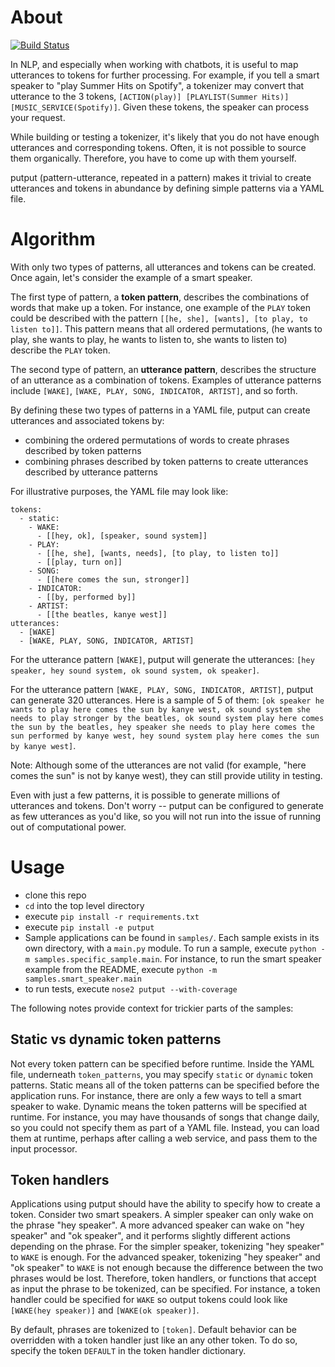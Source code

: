 # About
[![Build Status](https://travis-ci.org/michaelperel/putput.svg?branch=master)](https://travis-ci.org/michaelperel/putput)

In NLP, and especially when working with chatbots, it is useful to map utterances to tokens for further processing. For example, if you tell a smart speaker to "play Summer Hits on Spotify", a tokenizer may convert that utterance to the 3 tokens, ```[ACTION(play)] [PLAYLIST(Summer Hits)] [MUSIC_SERVICE(Spotify)]```. Given these tokens, the speaker can process your request.

While building or testing a tokenizer, it's likely that you do not have enough utterances and corresponding tokens. Often, it is not possible to source them organically. Therefore, you have to come up with them yourself.

putput (pattern-utterance, repeated in a pattern) makes it trivial to create utterances and tokens in abundance by defining simple patterns via a YAML file.

# Algorithm
With only two types of patterns, all utterances and tokens can be created. Once again, let's consider the example of a smart speaker.

The first type of pattern, a **token pattern**, describes the combinations of words that make up a token. For instance, one example of the ```PLAY``` token could be described with the pattern ```[[he, she], [wants], [to play, to listen to]]```. This pattern means that all ordered permutations, (he wants to play, she wants to play, he wants to listen to, she wants to listen to) describe the ```PLAY``` token.

The second type of pattern, an **utterance pattern**, describes the structure of an utterance as a combination of tokens. Examples of utterance patterns include ```[WAKE]```, ```[WAKE, PLAY, SONG, INDICATOR, ARTIST]```, and so forth.


By defining these two types of patterns in a YAML file, putput can create utterances and associated tokens by:
* combining the ordered permutations of words to create phrases described by token patterns
* combining phrases described by token patterns to create utterances described by utterance patterns

For illustrative purposes, the YAML file may look like:
```
tokens:
  - static:
    - WAKE:
      - [[hey, ok], [speaker, sound system]]
    - PLAY:
      - [[he, she], [wants, needs], [to play, to listen to]]
      - [[play, turn on]]
    - SONG:
      - [[here comes the sun, stronger]]
    - INDICATOR:
      - [[by, performed by]]
    - ARTIST:
      - [[the beatles, kanye west]]
utterances:
  - [WAKE]
  - [WAKE, PLAY, SONG, INDICATOR, ARTIST]
```

For the utterance pattern ```[WAKE]```, putput will generate the utterances:
```[hey speaker, hey sound system, ok sound system, ok speaker]```.

For the utterance pattern ```[WAKE, PLAY, SONG, INDICATOR, ARTIST]```, putput can generate 320 utterances. Here is a sample of 5 of them:
```[ok speaker he wants to play here comes the sun by kanye west, ok sound system she needs to play stronger by the beatles, ok sound system play here comes the sun by the beatles, hey speaker she needs to play here comes the sun performed by kanye west, hey sound system play here comes the sun by kanye west]```.

Note: Although some of the utterances are not valid (for example, "here comes the sun" is not by kanye west), they can still provide utility in testing.

Even with just a few patterns, it is possible to generate millions of utterances and tokens. Don't worry -- putput can be configured to generate as few utterances as you'd like, so you will not run into the issue of running out of computational power.

# Usage
* clone this repo
* ```cd``` into the top level directory
* execute ```pip install -r requirements.txt```
* execute ```pip install -e putput```
* Sample applications can be found in ```samples/```. Each sample exists in its own directory, with a ```main.py``` module. To run a sample, execute ```python -m samples.specific_sample.main```. For instance, to run the smart speaker example from the README, execute ```python -m samples.smart_speaker.main```
* to run tests, execute ```nose2 putput --with-coverage```

The following notes provide context for trickier parts of the samples:

## Static vs dynamic token patterns
Not every token pattern can be specified before runtime. Inside the YAML file, underneath ```token_patterns```, you may specify ```static``` or ```dynamic``` token patterns. Static means all of the token patterns can be specified before the application runs. For instance, there are only a few ways to tell a smart speaker to wake. Dynamic means the token patterns will be specified at runtime. For instance, you may have thousands of songs that change daily, so you could not specify them as part of a YAML file. Instead, you can load them at runtime, perhaps after calling a web service, and pass them to the input processor.

## Token handlers
Applications using putput should have the ability to specify how to create a token. Consider two smart speakers. A simpler speaker can only wake on the phrase "hey speaker". A more advanced speaker can wake on "hey speaker" and "ok speaker", and it performs slightly different actions depending on the phrase. For the simpler speaker, tokenizing "hey speaker" to ```WAKE``` is enough. For the advanced speaker, tokenizing "hey speaker" and "ok speaker" to ```WAKE``` is not enough because the difference between the two phrases would be lost. Therefore, token handlers, or functions that accept as input the phrase to be tokenized, can be specified. For instance, a token handler could be specified for ```WAKE``` so output tokens could look like ```[WAKE(hey speaker)]``` and ```[WAKE(ok speaker)]```.

By default, phrases are tokenized to ```[token]```. Default behavior can be overridden with a token handler just like an any other token. To do so, specify the token ```DEFAULT``` in the token handler dictionary.